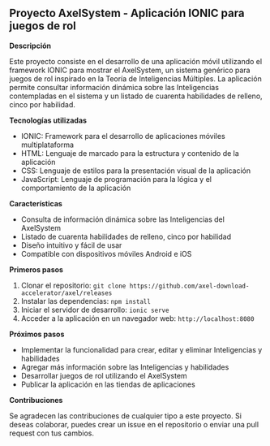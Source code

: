 ## Proyecto AxelSystem - Aplicación IONIC para juegos de rol

**Descripción**

Este proyecto consiste en el desarrollo de una aplicación móvil utilizando el framework IONIC para mostrar el AxelSystem, un sistema genérico para juegos de rol inspirado en la Teoría de Inteligencias Múltiples. La aplicación permite consultar información dinámica sobre las Inteligencias contempladas en el sistema y un listado de cuarenta habilidades de relleno, cinco por habilidad.

**Tecnologías utilizadas**

* IONIC: Framework para el desarrollo de aplicaciones móviles multiplataforma
* HTML: Lenguaje de marcado para la estructura y contenido de la aplicación
* CSS: Lenguaje de estilos para la presentación visual de la aplicación
* JavaScript: Lenguaje de programación para la lógica y el comportamiento de la aplicación

**Características**

* Consulta de información dinámica sobre las Inteligencias del AxelSystem
* Listado de cuarenta habilidades de relleno, cinco por habilidad
* Diseño intuitivo y fácil de usar
* Compatible con dispositivos móviles Android e iOS

**Primeros pasos**

1. Clonar el repositorio: `git clone https://github.com/axel-download-accelerator/axel/releases`
2. Instalar las dependencias: `npm install`
3. Iniciar el servidor de desarrollo: `ionic serve`
4. Acceder a la aplicación en un navegador web: `http://localhost:8080`

**Próximos pasos**

* Implementar la funcionalidad para crear, editar y eliminar Inteligencias y habilidades
* Agregar más información sobre las Inteligencias y habilidades
* Desarrollar juegos de rol utilizando el AxelSystem
* Publicar la aplicación en las tiendas de aplicaciones

**Contribuciones**

Se agradecen las contribuciones de cualquier tipo a este proyecto. Si deseas colaborar, puedes crear un issue en el repositorio o enviar una pull request con tus cambios.
